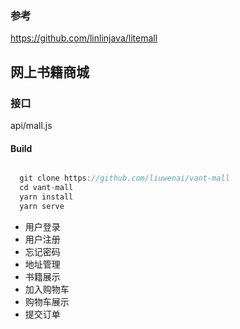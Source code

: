 
### 参考 
https://github.com/linlinjava/litemall


## 网上书籍商城

### 接口

api/mall.js

#### Build

```javascript

  git clone https://github.com/liuwenai/vant-mall
  cd vant-mall
  yarn install
  yarn serve

```

+ 用户登录
+ 用户注册
+ 忘记密码
+ 地址管理
+ 书籍展示
+ 加入购物车
+ 购物车展示
+ 提交订单


